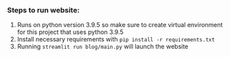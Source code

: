 ### Steps to run website:
1. Runs on python version 3.9.5 so make sure to create virtual environment for this project that uses python 3.9.5
2. Install necessary requirements with `pip install -r requirements.txt`
3. Running `streamlit run blog/main.py` will launch the website